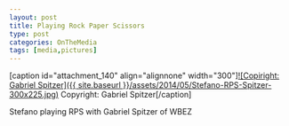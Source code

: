 ```yaml
---
layout: post
title: Playing Rock Paper Scissors
type: post
categories: OnTheMedia
tags: [media,pictures]
---
```


[caption id="attachment\_140" align="alignnone" width="300"][![Copiright: Gabriel Spitzer]({{ site.baseurl }}/assets/2014/05/Stefano-RPS-Spitzer-300x225.jpg)](http://allesinalab.uchicago.edu/wp-content/uploads/2014/05/Stefano-RPS-Spitzer.jpg) Copyright: Gabriel Spitzer[/caption]

Stefano playing RPS with Gabriel Spitzer of WBEZ

